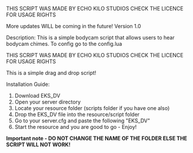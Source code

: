 THIS SCRIPT WAS MADE BY ECHO KILO STUDIOS
CHECK THE LICENCE FOR USAGE RIGHTS

More updates WILL be coming in the future!
Version 1.0

Description:
This is a simple bodycam script that allows users to hear bodycam chimes. 
To config go to the config.lua

THIS SCRIPT WAS MADE BY ECHO KILO STUDIOS
CHECK THE LICENCE FOR USAGE RIGHTS

This is a simple drag and drop script!

Installation Guide:
1. Download EKS_DV
2. Open your server directory
3. Locate your resource folder (scripts folder if you have one also)
4. Drop the EKS_DV file into the resource/script folder
5. Go to your server.cfg and paste the following "EKS_DV"
6. Start the resource and you are good to go - Enjoy!

**Important note - DO NOT CHANGE THE NAME OF THE FOLDER ELSE THE SCRIPT WILL NOT WORK!**

